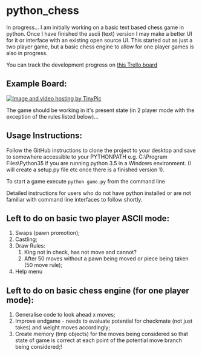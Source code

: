 python_chess
============

In progress... 
I am initially working on a basic text based chess game in python. Once I have finished the ascii (text) version I may make a better UI for it or interface with an existing open source UI. This started out as just a two player game, but a basic chess engine to allow for one player games is also in progress.

You can track the development progress on [this Trello board](https://trello.com/b/noOlB5EE/python-chess-current)

Example Board:
-------------

<a href="http://tinypic.com?ref=behd8z" target="_blank"><img src="http://i67.tinypic.com/behd8z.jpg" border="0" alt="Image and video hosting by TinyPic"></a>

The game should be working in it's present state (in 2 player mode with the exception of the rules listed below)...

Usage Instructions:
------------------
Follow the GitHub instructions to clone the project to your desktop and save to somewhere accessible to your PYTHONPATH e.g. C:\Program Files\Python35 if you are running python 3.5 in a Windows environment.
(I will create a setup.py file etc once there is a finished version 1).

To start a game execute `python game.py` from the command line

Detailed instructions for users who do not have python installed or are not familiar with command line interfaces to follow shortly.

Left to do on basic two player ASCII mode:
-----------------------------------------

1. Swaps (pawn promotion);
2. Castling;
3. Draw Rules:
   1. King not in check, has not move and cannot?
   2. After 50 moves without a pawn being moved or piece being taken (50 move rule);
4. Help menu

Left to do on basic chess engine (for one player mode):
------------------------------------------------------

1. Generalise code to look ahead x moves;
2. Improve endgame - needs to evaluate potential for checkmate (not just takes) and weight moves accordingly;
3. Create memory (tmp objects) for the moves being considered so that state of game is correct at each point of the potential move branch being considered;!

